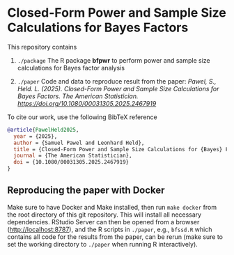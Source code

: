 # Closed-Form Power and Sample Size Calculations for Bayes Factors

This repository contains 

1. `./package` The R package **bfpwr** to perform power and sample size
   calculations for Bayes factor analysis

2. `./paper` Code and data to reproduce result from the paper: *Pawel, S., Held.
   L. (2025). Closed-Form Power and Sample Size Calculations for Bayes Factors.
   The American Statistician. <https://doi.org/10.1080/00031305.2025.2467919>*

To cite our work, use the following BibTeX reference

```BibTeX
@article{PawelHeld2025,
  year = {2025},
  author = {Samuel Pawel and Leonhard Held},
  title = {Closed-Form Power and Sample Size Calculations for {Bayes} Factors},
  journal = {The American Statistician},
  doi = {10.1080/00031305.2025.2467919}
}
```

## Reproducing the paper with Docker

Make sure to have Docker and Make installed, then run `make docker` from the
root directory of this git repository. This will install all necessary
dependencies. RStudio Server can then be opened from a browser
(<http://localhost:8787>), and the R scripts in `./paper`, e.g., `bfssd.R` which
contains all code for the results from the paper, can be rerun (make sure to set
the working directory to `./paper` when running R interactively).
